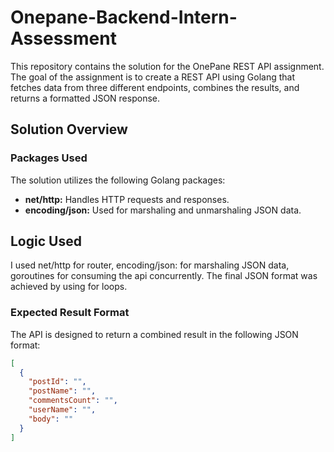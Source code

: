 # Onepane-Backend-Intern-Assessment

This repository contains the solution for the OnePane REST API assignment. The goal of the assignment is to create a REST API using Golang that fetches data from three different endpoints, combines the results, and returns a formatted JSON response.

## Solution Overview

### Packages Used

The solution utilizes the following Golang packages:

- **net/http:** Handles HTTP requests and responses.
- **encoding/json:** Used for marshaling and unmarshaling JSON data.

## Logic Used

I used net/http for router, encoding/json: for marshaling JSON data, goroutines for consuming the api concurrently. The final JSON format was achieved by using for loops.

### Expected Result Format

The API is designed to return a combined result in the following JSON format:

```json
[
  {
    "postId": "",
    "postName": "",
    "commentsCount": "",
    "userName": "",
    "body": ""
  }
]